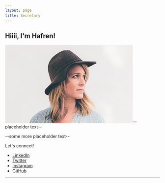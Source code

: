 ```yaml
---
layout: page
title: Secretary
---
```



<h2>Hiiii, I'm Hafren!</h2>
<p><span class="image right"><img src="assets/images/pic01.jpg" alt="" /></span>--placeholder text-- </p>
	
<p>--some more placeholder text--</p>

<p>Let's connect!</p>
<ul class="icons">
  				<li><a href="https://www.linkedin.com/" class="icon fa-linkedin"><span class="label">LinkedIn</span></a></li>
					<li><a href="https://twitter.com/" class="icon fa-twitter"><span class="label">Twitter</span></a></li>
					<li><a href="https://instagram.com/" class="icon fa-instagram"><span class="label">Instagram</span></a></li>
					<li><a href="https://github.com/" class="icon fa-github"><span class="label">GitHub</span></a></li>
				</ul>
<hr class="major" />


